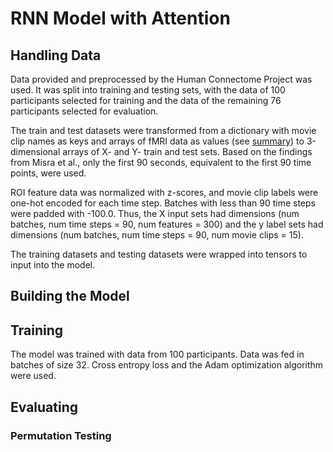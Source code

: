 # RNN Model with Attention

## Handling Data
Data provided and preprocessed by the Human Connectome Project was used. It was split into training and testing sets, with the data of 100 participants selected for training and the data of the remaining 76 participants selected for evaluation. 

The train and test datasets were transformed from a dictionary with movie clip names as keys and arrays of fMRI data as values (see [summary](hcp_summary.md)) to 3-dimensional arrays of X- and Y- train and test sets. Based on the findings from Misra et al., only the first 90 seconds, equivalent to the first 90 time points, were used. 

ROI feature data was normalized with z-scores, and movie clip labels were one-hot encoded for each time step. Batches with less than 90 time steps were padded with -100.0. Thus, the X input sets had dimensions (num batches, num time steps = 90, num features = 300) and the y label sets had dimensions (num batches, num time steps = 90, num movie clips = 15).

The training datasets and testing datasets were wrapped into tensors to input into the model.

## Building the Model



## Training
The model was trained with data from 100 participants. Data was fed in batches of size 32. Cross entropy loss and the Adam optimization algorithm were used.



## Evaluating

### Permutation Testing